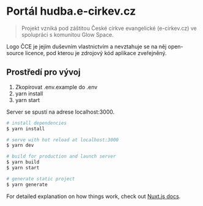 # Portál hudba.e-cirkev.cz

>  Projekt vzniká pod záštitou České církve evangelické (e-cirkev.cz) ve spolupráci s komunitou Glow Space.

Logo ČCE je jejím duševním vlastnictvím a nevztahuje se na něj open-source licence, pod kterou je zdrojový kód aplikace zveřejněný.

## Prostředí pro vývoj
1. Zkopírovat .env.example do .env
2. yarn install
3. yarn start

Server se spustí na adrese localhost:3000.

```bash
# install dependencies
$ yarn install

# serve with hot reload at localhost:3000
$ yarn dev

# build for production and launch server
$ yarn build
$ yarn start

# generate static project
$ yarn generate
```

For detailed explanation on how things work, check out [Nuxt.js docs](https://nuxtjs.org).
